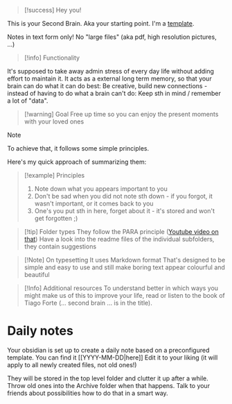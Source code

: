 > [!success] Hey you!
>
This is your Second Brain.
Aka your starting point. I'm a [template](https://github.com/TheRealMephisto/secondBrain).

Notes in text form only! No "large files" (aka pdf, high resolution pictures, ...)

> [!info] Functionality
>
It's supposed to take away admin stress of every day life without adding effort to maintain it.
It acts as a external long term memory, so that your brain can do what it can do best: Be creative, build new connections - instead of having to do what a brain can't do: Keep sth in mind / remember a lot of "data".


> [!warning] Goal
> Free up time so you can enjoy the present moments with your loved ones

> [!Note]
To achieve that, it follows some simple principles.
>
Here's my quick approach of summarizing them:

> [!example] Principles
> 1. Note down what you appears important to you
> 2. Don't be sad when you did not note sth down - if you forgot, it wasn't important, or it comes back to you
> 3. One's you put sth in here, forget about it - it's stored and won't get forgotten ;)


> [!tip] Folder types 
> They follow the PARA principle ([Youtube video on that](https://youtu.be/T6Mfl1OywM8?si=F-clJwbCpgovFH-1))
Have a look into the readme files of the individual subfolders, they contain suggestions

> [!Note] On typesetting
It uses Markdown format
That's designed to be simple and easy to use and still make boring text appear colourful and beautiful

> [!Info] Additional resources
> To understand better in which ways you might make us of this to improve your life, read or listen to the book of Tiago Forte (... second brain ... is in the title). 


# Daily notes

Your obsidian is set up to create a daily note based on a preconfigured template.
You can find it [[YYYY-MM-DD|here]]
Edit it to your liking (it will apply to all newly created files, not old ones!)

They will be stored in the top level folder and clutter it up after a while.
Throw old ones into the Archive folder when that happens.
Talk to your friends about possibilities how to do that in a smart way.

